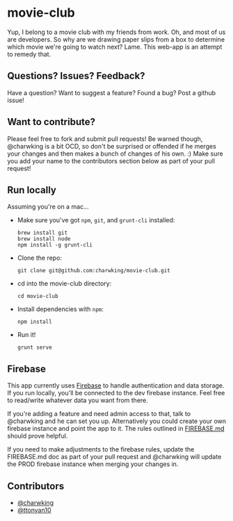 # movie-club

Yup, I belong to a movie club with my friends from work. Oh, and most of us are developers. So why are we drawing paper slips from a box to determine which movie we're going to watch next? Lame. This web-app is an attempt to remedy that.

## Questions? Issues? Feedback?

Have a question? Want to suggest a feature? Found a bug? Post a github issue!

## Want to contribute?

Please feel free to fork and submit pull requests! Be warned though, @charwking is a bit OCD, so don't be surprised or offended if he merges your changes and then makes a bunch of changes of his own. :) Make sure you add your name to the contributors section below as part of your pull request!

## Run locally

Assuming you're on a mac...

* Make sure you've got `npm`, `git`, and `grunt-cli` installed:

    ```
    brew install git
    brew install node
    npm install -g grunt-cli
    ```

* Clone the repo:

    ```
    git clone git@github.com:charwking/movie-club.git
    ```

* cd into the movie-club directory:

    ```
    cd movie-club
    ```
    
* Install dependencies with `npm`:

    ```
    npm install
    ```
    
* Run it!

    ```
    grunt serve
    ```
    
## Firebase

This app currently uses [Firebase](https://www.firebase.com/) to handle authentication and data storage. If you run locally, you'll be connected to the dev firebase instance. Feel free to read/write whatever data you want from there.

If you're adding a feature and need admin access to that, talk to @charwking and he can set you up. Alternatively you could create your own firebase instance and point the app to it. The rules outlined in [FIREBASE.md](https://github.com/charwking/movie-club/blob/master/FIREBASE.md) should prove helpful.

If you need to make adjustments to the firebase rules, update the FIREBASE.md doc as part of your pull request and @charwking will update the PROD firebase instance when merging your changes in.

## Contributors

* [@charwking](https://github.com/charwking)
* [@ttonyan10](https://github.com/ttonyan10)

